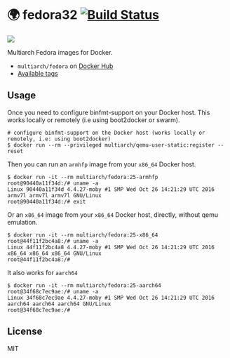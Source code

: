 # :earth_africa: fedora32 [![Build Status](https://travis-ci.org/bentaljaard/fedora.svg?branch=fedora32)](https://travis-ci.org/bentaljaard/fedora)

![](https://raw.githubusercontent.com/multiarch/dockerfile/master/logo.jpg)

Multiarch Fedora images for Docker.

* `multiarch/fedora` on [Docker Hub](https://hub.docker.com/r/multiarch/fedora/)
* [Available tags](https://hub.docker.com/r/multiarch/fedora/tags/)

## Usage

Once you need to configure binfmt-support on your Docker host.
This works locally or remotely (i.e using boot2docker or swarm).

```console
# configure binfmt-support on the Docker host (works locally or remotely, i.e: using boot2docker)
$ docker run --rm --privileged multiarch/qemu-user-static:register --reset
```

Then you can run an `armhfp` image from your `x86_64` Docker host.

```console
$ docker run -it --rm multiarch/fedora:25-armhfp
root@90440a11f34d:/# uname -a
Linux 90440a11f34d 4.4.27-moby #1 SMP Wed Oct 26 14:21:29 UTC 2016 armv7l armv7l armv7l GNU/Linux
root@90440a11f34d:/# exit
```

Or an `x86_64` image from your `x86_64` Docker host, directly, without qemu emulation.

```console
$ docker run -it --rm multiarch/fedora:25-x86_64
root@44f11f2bc4a8:/# uname -a
Linux 44f11f2bc4a8 4.4.27-moby #1 SMP Wed Oct 26 14:21:29 UTC 2016 x86_64 x86_64 x86_64 GNU/Linux
root@44f11f2bc4a8:/#
```

It also works for `aarch64`

```console
$ docker run -it --rm multiarch/fedora:25-aarch64
root@34f68c7ec9ae:/# uname -a
Linux 34f68c7ec9ae 4.4.27-moby #1 SMP Wed Oct 26 14:21:29 UTC 2016 aarch64 aarch64 aarch64 GNU/Linux
root@34f68c7ec9ae:/#
```

## License

MIT
